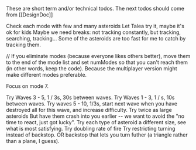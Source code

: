 These are short term and/or technical todos.
The next todos should come from [[DesignDoc]]

Check each mode with few and many asteroids
   Let Talea try it, maybe it's ok for kids
	Maybe we need breaks: not tracking constantly, but tracking, searching, tracking...
	Some of the asteroids are too fast for me to catch by tracking them.
	
// If you eliminate modes (because everyone likes others better), move them to the end of the mode list and set numModes so that you can't reach them (in other words, keep the code). Because the multiplayer version might make different modes preferable.

Focus on mode 7.

Try Waves 3 - 5, 1 / 3s, 30s between waves.
Try Waves 1 - 3, 1 / s, 10s between waves.
Try waves 5 - 10, 1/3s, start next wave when you have destroyed all for this wave, and increase difficulty.
Try twice as large asteroids
  But have them crash into you earlier -- we want to avoid the "no time to react, just got lucky".
Try each type of asteroid a different size, see what is most satisfying.
Try doubling rate of fire
Try restricting turning instead of backstop. OR backstop that lets you turn futher (a triangle rather than a plane, I guess).

